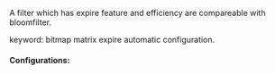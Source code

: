 A filter which has expire feature and efficiency are compareable with bloomfilter.

keyword: bitmap matrix expire automatic configuration.

#### Configurations:




